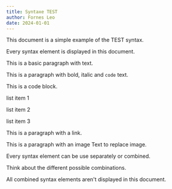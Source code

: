 ```yaml
---
title: Syntaxe TEST
author: Fornes Leo
date: 2024-01-01
---
```


This document is a simple example of the TEST syntax.

Every syntax element is displayed in this document.

This is a basic paragraph with text.

This is a paragraph with <bold>bold</bold>, <italic>italic</italic> and <code>code</code> text.

This is a code block.

list item 1

list item 2

list item 3

This is a paragraph with a <link url="https://www.youtube.com/watch?v=dQw4w9WgXcQ&ab_channel=RickAstley">link</link>.

This is a paragraph with an image <image url="https://cdn-images-1.medium.com/max/697/1*tsHrUKwQXG1YZX0l957ISw.png">Text to replace image</image>.

Every syntax element can be use separately or combined.

Think about the different possible combinations.

All combined syntax elements aren't displayed in this document.
